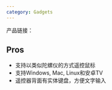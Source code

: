 ```yaml
---
category: Gadgets
---
```

产品链接：

## Pros

* 支持以类似陀螺仪的方式遥控鼠标
* 支持Windows, Mac, Linux和安卓TV
* 遥控器背面有实体键盘，方便文字输入